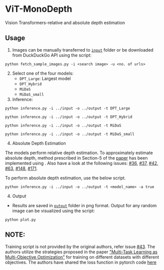# ViT-MonoDepth

Vision Transformers-relative and absolute depth estimation

## Usage

1. Images can be manually transferred to [`input`](vit_for_depth_estimation/input) folder or be downloaded from DuckDuckGo API using the script:

```shell
python fetch_sample_images.py -i <search image> -u <no. of urls>
```

2. Select one of the four models:
   - `DPT_Large`: Largest model
   - `DPT_Hybrid`
   - `MiDaS`
   - `MiDaS_small`
3. Inference:

```shell
python inference.py -i ../input -o ../output -t DPT_Large
```

```shell
python inference.py -i ../input -o ../output -t DPT_Hybrid
```

```shell
python inference.py -i ../input -o ../output -t MiDaS
```

```shell
python inference.py -i ../input -o ../output -t MiDaS_small
```

4. Absolute Depth Estimation

The models perform relative depth estimation. To approximately estimate absolute depth, method prescribed in Section-5 of the [paper](https://arxiv.org/pdf/1907.01341.pdf) has been implemented using . Also have a look at the following issues: [#36](https://github.com/isl-org/MiDaS/issues/36), [#37](https://github.com/isl-org/MiDaS/issues/37), [#42](https://github.com/isl-org/MiDaS/issues/42), [#63](https://github.com/isl-org/MiDaS/issues/63), [#148](https://github.com/isl-org/MiDaS/issues/148), [#171](https://github.com/isl-org/MiDaS/issues/171).

To perform absolute depth estimation, use the below script.

```shell
python inference.py -i ../input -o ../output -t <model_name> -a true
```

4. Output

- Results are saved in [`output`](vit_for_depth_estimation/output) folder in png format. Output for any random image can be visualized using the script:

```shell
python plot.py
```

## NOTE:

Training script is not provided by the original authors, refer issue [#43](https://github.com/isl-org/MiDaS/issues/43). The authors utilize the strategies proposed in the paper ["Multi-Task Learning as Multi-Objective Optimization"](https://arxiv.org/abs/1810.04650) for training on different datasets with different objectives. The authors have shared the loss function in pytorch code [here](https://gist.github.com/ranftlr/1d6194db2e1dffa0a50c9b0a9549cbd2)
